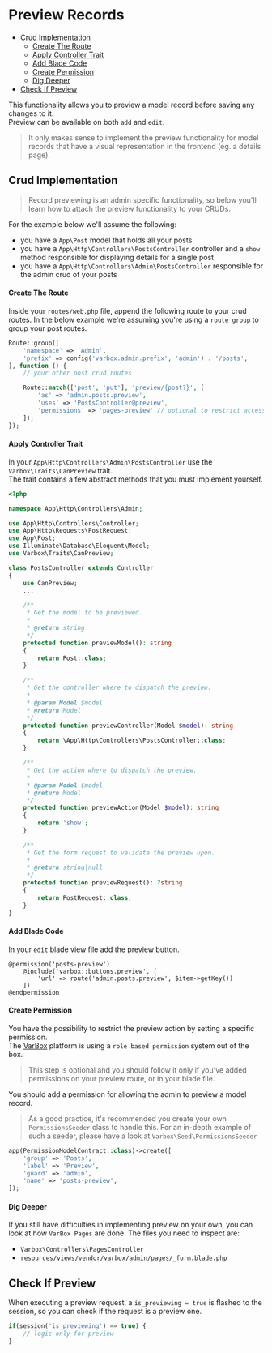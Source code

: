 # Preview Records

- [Crud Implementation](#crud-implementation)
    - [Create The Route](#create-the-route)
    - [Apply Controller Trait](#apply-controller-trait)
    - [Add Blade Code](#add-blade-code)
    - [Create Permission](#create-permission)
    - [Dig Deeper](#dig-deeper)
- [Check If Preview](#check-if-preview)

This functionality allows you to preview a model record before saving any changes to it.   
Preview can be available on both `add` and `edit`.  

> It only makes sense to implement the preview functionality for model records that have a visual representation in the frontend (eg. a details page).

<a name="crud-implementation"></a>
## Crud Implementation

> Record previewing is an admin specific functionality, so below you'll learn how to attach the preview functionality to your CRUDs.

For the example below we'll assume the following:
- you have a `App\Post` model that holds all your posts
- you have a `App\Http\Controllers\PostsController` controller and a `show` method responsible for displaying details for a single post
- you have a `App\Http\Controllers\Admin\PostsController` responsible for the admin crud of your posts

<a name="create-the-route"></a>
#### Create The Route

Inside your `routes/web.php` file, append the following route to your crud routes. In the below example we're assuming you're using a `route group` to group your post routes.

```php
Route::group([
    'namespace' => 'Admin',
    'prefix' => config('varbox.admin.prefix', 'admin') . '/posts',
], function () {
    // your other post crud routes

    Route::match(['post', 'put'], 'preview/{post?}', [
        'as' => 'admin.posts.preview', 
        'uses' => 'PostsController@preview', 
        'permissions' => 'pages-preview' // optional to restrict access
    ]);
});
```

<a name="apply-controller-trait"></a>
#### Apply Controller Trait

In your `App\Http\Controllers\Admin\PostsController` use the `Varbox\Traits\CanPreview` trait.   
The trait contains a few abstract methods that you must implement yourself.

```php
<?php

namespace App\Http\Controllers\Admin;

use App\Http\Controllers\Controller;
use App\Http\Requests\PostRequest;
use App\Post;
use Illuminate\Database\Eloquent\Model;
use Varbox\Traits\CanPreview;

class PostsController extends Controller
{
    use CanPreview;
    ...

    /**
     * Get the model to be previewed.
     *
     * @return string
     */
    protected function previewModel(): string
    {
        return Post::class;
    }

    /**
     * Get the controller where to dispatch the preview.
     *
     * @param Model $model
     * @return Model
     */
    protected function previewController(Model $model): string
    {
        return \App\Http\Controllers\PostsController::class;
    }

    /**
     * Get the action where to dispatch the preview.
     *
     * @param Model $model
     * @return Model
     */
    protected function previewAction(Model $model): string
    {
        return 'show';
    }

    /**
     * Get the form request to validate the preview upon.
     *
     * @return string|null
     */
    protected function previewRequest(): ?string
    {
        return PostRequest::class;
    }
}
```

<a name="add-blade-code"></a>
#### Add Blade Code

In your `edit` blade view file add the preview button.

```
@permission('posts-preview')
    @include('varbox::buttons.preview', [
        'url' => route('admin.posts.preview', $item->getKey())
    ])
@endpermission
```

<a name="create-permission"></a>
#### Create Permission

You have the possibility to restrict the preview action by setting a specific permission.   
The [VarBox](/) platform is using a `role based permission` system out of the box.

> This step is optional and you should follow it only if you've added permissions on your preview route, or in your blade file.

You should add a permission for allowing the admin to preview a model record.

> As a good practice, it's recommended you create your own `PermissionsSeeder` class to handle this.
> For an in-depth example of such a seeder, please have a look at `Varbox\Seed\PermissionsSeeder`

```php
app(PermissionModelContract::class)->create([
    'group' => 'Posts',
    'label' => 'Preview',
    'guard' => 'admin',
    'name' => 'posts-preview',
]);
```

<a name="dig-deeper"></a>
#### Dig Deeper

If you still have difficulties in implementing preview on your own, you can look at how `VarBox Pages` are done. The files you need to inspect are:
- `Varbox\Controllers\PagesController`
- `resources/views/vendor/varbox/admin/pages/_form.blade.php`

<a name="check-if-preview"></a>
## Check If Preview

When executing a preview request, a `is_previewing = true` is flashed to the session, so you can check if the request is a preview one.

```php
if(session('is_previewing') == true) {
    // logic only for preview
}
```
